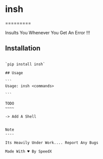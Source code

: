 # insh
=========

Insults You Whenever You Get An Error !!!

## Installation
~~~~~~~~~~~~~~~~~~

`pip install insh`

## Usage

```
Usage: insh <commands>

```

TODO
~~~~

-> Add A Shell


Note
----

Its Heavily Under Work.... Report Any Bugs

Made With ♥ By SpeedX